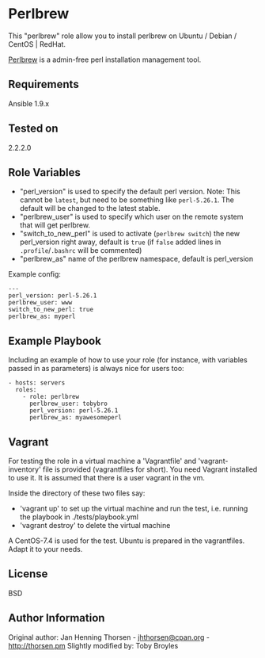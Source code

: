 Perlbrew
=========

This "perlbrew" role allow you to install perlbrew on Ubuntu / Debian / CentOS | RedHat.

[Perlbrew](http://perlbrew.pl) is a admin-free perl installation management
tool.

Requirements
------------

Ansible 1.9.x

Tested on
---------

2.2.2.0

Role Variables
--------------

* "perl_version" is used to specify the default perl version. Note: This cannot be `latest`, but need to be something like `perl-5.26.1`. The default will be changed to the latest stable.
* "perlbrew_user" is used to specify which user on the remote system that will get perlbrew.
* "switch_to_new_perl" is used to activate (`perlbrew switch`) the new perl_version right away, default is `true` (if `false` added lines in `.profile`/`.bashrc` will be commented)
* "perlbrew_as" name of the perlbrew namespace, default is perl_version

Example config:

    ---
    perl_version: perl-5.26.1
    perlbrew_user: www
    switch_to_new_perl: true
    perlbrew_as: myperl

Example Playbook
----------------

Including an example of how to use your role (for instance, with variables passed in as parameters) is always nice for users too:

    - hosts: servers
      roles:
        - role: perlbrew 
          perlbrew_user: tobybro
          perl_version: perl-5.26.1
          perlbrew_as: myawesomeperl

Vagrant
-------

For testing the role in a virtual machine a 'Vagrantfile' and 'vagrant-inventory' file is provided (vagrantfiles for short). 
You need Vagrant installed to use it. It is assumed that there is a user vagrant in the vm.

Inside the directory of these two files say:
- 'vagrant up' to set up the virtual machine and run the test, i.e. running the playbook in ./tests/playbook.yml
- 'vagrant destroy' to delete the virtual machine

A CentOS-7.4 is used for the test. Ubuntu is prepared in the vagrantfiles. Adapt it to your needs.


License
-------

BSD

Author Information
------------------

Original author: Jan Henning Thorsen - jhthorsen@cpan.org - http://thorsen.pm
Slightly modified by: Toby Broyles
